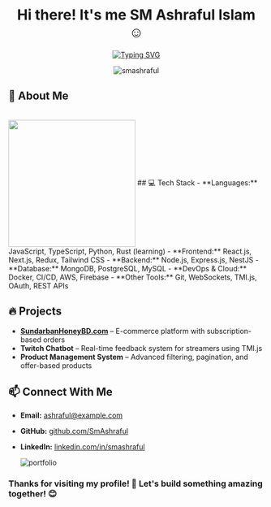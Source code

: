<h1 align="center"><b>Hi there! It's me SM Ashraful Islam </b> ☺️</h1>

<p align="center">
 <a href="https://git.io/typing-svg"><img src="https://readme-typing-svg.demolab.com?font=Headland+One&weight=500&pause=1000&color=FF6500&center=true&vCenter=true&width=435&lines=%F0%9F%9A%80+Tech+Innovator%2C+Team+Leader.;%F0%9F%9A%80Problem+Solver.;%F0%9F%94%A5+Turning+challenges+into+solutions%2C;+One+line+of+code+at+a+time.;%F0%9F%92%A1+Building+software%2C+leading+teams%2C;And+shaping+the+future.;%E2%9A%A1+Code%2C+Lead%2C+Inspire+%E2%80%93+Repeat.;%F0%9F%8E%AF+From+ideas+to+execution%2C;+I+make+things+happen." alt="Typing SVG" /></a></a>
</p>

<p align="center"> <img src="https://komarev.com/ghpvc/?username=SmAshraful&label=Profile%20views&color=FF6500&style=flat" alt="smashraful" /> </p>

## 🚀 About Me
<br />
<picture> <img align="center" src="https://media1.giphy.com/media/v1.Y2lkPTc5MGI3NjExcWJ3azNzNzl6dXlxb241dXpkZXlldnc2ZG5oZTJyMG44eWhwZzZ1aSZlcD12MV9pbnRlcm5hbF9naWZfYnlfaWQmY3Q9Zw/qgQUggAC3Pfv687qPC/giphy.gif" width=250px></picture>
## 💻 Tech Stack
- **Languages:** JavaScript, TypeScript, Python, Rust (learning)
- **Frontend:** React.js, Next.js, Redux, Tailwind CSS
- **Backend:** Node.js, Express.js, NestJS
- **Database:** MongoDB, PostgreSQL, MySQL
- **DevOps & Cloud:** Docker, CI/CD, AWS, Firebase
- **Other Tools:** Git, WebSockets, TMI.js, OAuth, REST APIs

## 🔥 Projects
- **[SundarbanHoneyBD.com](https://sundarbanhoneybd.com/)** – E-commerce platform with subscription-based orders
- **Twitch Chatbot** – Real-time feedback system for streamers using TMI.js
- **Product Management System** – Advanced filtering, pagination, and offer-based products

## 📫 Connect With Me
- **Email:** ashraful@example.com
- **GitHub:** [github.com/SmAshraful](https://github.com/SmAshraful)
- **LinkedIn:** [linkedin.com/in/smashraful](https://linkedin.com/in/smashraful)

  ![portfolio](https://github.com/user-attachments/assets/b7e4f1f0-fe5a-4756-b51f-c41ca7b3c3e6)

### Thanks for visiting my profile! 🚀 Let's build something amazing together! 😊
